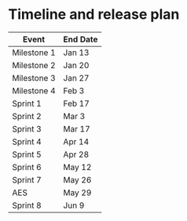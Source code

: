 # Timeline and release plan

| Event | End Date |
| ----------- | ----------- |
| Milestone 1 | Jan 13 |
| Milestone 2 | Jan 20 |
| Milestone 3 | Jan 27 |
| Milestone 4 | Feb 3 |
| Sprint 1 | Feb 17 |
| Sprint 2 | Mar 3  |
| Sprint 3 | Mar 17 |
| Sprint 4 | Apr 14 |
| Sprint 5 | Apr 28 |
| Sprint 6 | May 12 |
| Sprint 7 | May 26 |
| AES | May 29 |
| Sprint 8 | Jun 9 |

